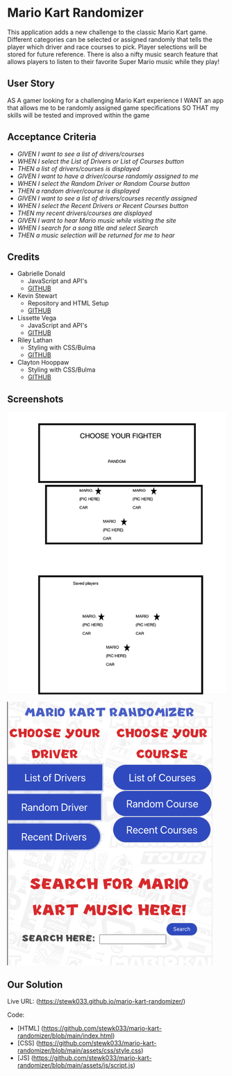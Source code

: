 # Mario Kart Randomizer

This application adds a new challenge to the classic Mario Kart game. Different categories can be selected or assigned randomly that tells the player which driver and race courses to pick. Player selections will be stored for future reference. There is also a nifty music search feature that allows players to listen to their favorite Super Mario music while they play!

## User Story

AS A gamer looking for a challenging Mario Kart experience
I WANT an app that allows me to be randomly assigned game specifications
SO THAT my skills will be tested and improved within the game

## Acceptance Criteria

* _GIVEN I want to see a list of drivers/courses_
* _WHEN I select the List of Drivers or List of Courses button_
* _THEN a list of drivers/courses is displayed_
* _GIVEN I want to have a driver/course randomly assigned to me_
* _WHEN I select the Random Driver or Random Course button_
* _THEN a random driver/course is displayed_
* _GIVEN I want to see a list of drivers/courses recently assigned_
* _WHEN I select the Recent Drivers or Recent Courses button_
* _THEN my recent drivers/courses are displayed_
* _GIVEN I want to hear Mario music while visiting the site_
* _WHEN I search for a song title and select Search_
* _THEN a music selection will be returned for me to hear_

## Credits

* Gabrielle Donald
    - JavaScript and API's
    - [GITHUB](https://github.com/gabriellenoelle)
* Kevin Stewart
    - Repository and HTML Setup
    - [GITHUB](https://github.com/stewk033)
* Lissette Vega
    - JavaScript and API's
    - [GITHUB](https://github.com/lvega7)
* Riley Lathan
    - Styling with CSS/Bulma
    - [GITHUB](https://github.com/rileylathan)
* Clayton Hooppaw
    - Styling with CSS/Bulma
    - [GITHUB](https://github.com/TonofClay93)

## Screenshots

![MOCKUP](https://github.com/stewk033/mario-kart-randomizer/blob/main/assets/images/wireframe.png)

![SCREENSHOT](https://github.com/stewk033/mario-kart-randomizer/blob/main/assets/images/screenshot.png)

## Our Solution

Live URL: (https://stewk033.github.io/mario-kart-randomizer/)

Code:
* [HTML] (https://github.com/stewk033/mario-kart-randomizer/blob/main/index.html)
* [CSS] (https://github.com/stewk033/mario-kart-randomizer/blob/main/assets/css/style.css)
* [JS] (https://github.com/stewk033/mario-kart-randomizer/blob/main/assets/js/script.js)
